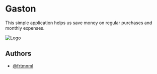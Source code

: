 
# Gaston 

This simple application helps us save money on regular purchases and monthly expenses. 


![Logo](https://res.cloudinary.com/drwxdcbnv/image/upload/v1734298468/Logo_juai3b.png)


## Authors

- [@frtmnml](https://www.github.com/frtmnml)

